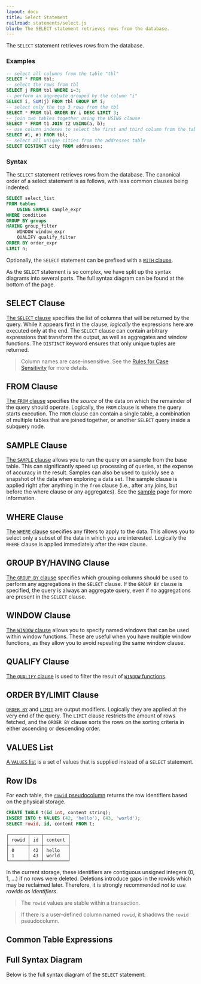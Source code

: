 ```yaml
---
layout: docu
title: Select Statement
railroad: statements/select.js
blurb: The SELECT statement retrieves rows from the database.
---
```


The `SELECT` statement retrieves rows from the database.

### Examples

```sql
-- select all columns from the table "tbl"
SELECT * FROM tbl;
-- select the rows from tbl
SELECT j FROM tbl WHERE i=3;
-- perform an aggregate grouped by the column "i"
SELECT i, SUM(j) FROM tbl GROUP BY i;
-- select only the top 3 rows from the tbl
SELECT * FROM tbl ORDER BY i DESC LIMIT 3;
-- join two tables together using the USING clause
SELECT * FROM t1 JOIN t2 USING(a, b);
-- use column indexes to select the first and third column from the table "tbl"
SELECT #1, #3 FROM tbl;
-- select all unique cities from the addresses table
SELECT DISTINCT city FROM addresses;
```

### Syntax

The `SELECT` statement retrieves rows from the database. The canonical order of a select statement is as follows, with less common clauses being indented:

```sql
SELECT select_list
FROM tables
    USING SAMPLE sample_expr
WHERE condition
GROUP BY groups
HAVING group_filter
    WINDOW window_expr
    QUALIFY qualify_filter
ORDER BY order_expr
LIMIT n;
```

Optionally, the `SELECT` statement can be prefixed with a [`WITH` clause](../../sql/query_syntax/with).

As the `SELECT` statement is so complex, we have split up the syntax diagrams into several parts. The full syntax diagram can be found at the bottom of the page.

## SELECT Clause

<div id="rrdiagram3"></div>

[The `SELECT` clause](../../sql/query_syntax/select) specifies the list of columns that will be returned by the query. While it appears first in the clause, *logically* the expressions here are executed only at the end. The `SELECT` clause can contain arbitrary expressions that transform the output, as well as aggregates and window functions. The `DISTINCT` keyword ensures that only unique tuples are returned.

> Column names are case-insensitive. See the [Rules for Case Sensitivity](../case_sensitivity) for more details.

## FROM Clause

<div id="rrdiagram4"></div>

[The `FROM` clause](../../sql/query_syntax/from) specifies the *source* of the data on which the remainder of the query should operate. Logically, the `FROM` clause is where the query starts execution. The `FROM` clause can contain a single table, a combination of multiple tables that are joined together, or another `SELECT` query inside a subquery node.

## SAMPLE Clause

<div id="rrdiagram10"></div>

[The `SAMPLE` clause](../../sql/query_syntax/sample) allows you to run the query on a sample from the base table. This can significantly speed up processing of queries, at the expense of accuracy in the result. Samples can also be used to quickly see a snapshot of the data when exploring a data set. The sample clause is applied right after anything in the `from` clause (i.e., after any joins, but before the where clause or any aggregates). See the [sample](../../sql/samples) page for more information.

## WHERE Clause

<div id="rrdiagram5"></div>

[The `WHERE` clause](../../sql/query_syntax/where) specifies any filters to apply to the data. This allows you to select only a subset of the data in which you are interested. Logically the `WHERE` clause is applied immediately after the `FROM` clause.

## GROUP BY/HAVING Clause

<div id="rrdiagram6"></div>

[The `GROUP BY` clause](../../sql/query_syntax/groupby) specifies which grouping columns should be used to perform any aggregations in the `SELECT` clause. If the `GROUP BY` clause is specified, the query is always an aggregate query, even if no aggregations are present in the `SELECT` clause.

## WINDOW Clause

<div id="rrdiagram7"></div>

[The `WINDOW` clause](../../sql/query_syntax/window) allows you to specify named windows that can be used within window functions. These are useful when you have multiple window functions, as they allow you to avoid repeating the same window clause.

## QUALIFY Clause

<div id="rrdiagram11"></div>

[The `QUALIFY` clause](../../sql/query_syntax/qualify) is used to filter the result of [`WINDOW` functions](../../sql/window_functions).

## ORDER BY/LIMIT Clause

<div id="rrdiagram8"></div>

[`ORDER BY`](../../sql/query_syntax/orderby) and [`LIMIT`](../../sql/query_syntax/limit) are output modifiers. Logically they are applied at the very end of the query. The `LIMIT` clause restricts the amount of rows fetched, and the `ORDER BY` clause sorts the rows on the sorting criteria in either ascending or descending order.

## VALUES List

<div id="rrdiagram9"></div>

[A `VALUES` list](../../sql/query_syntax/values) is a set of values that is supplied instead of a `SELECT` statement.

## Row IDs

For each table, the [`rowid` pseudocolumn](https://docs.oracle.com/cd/B19306_01/server.102/b14200/pseudocolumns008.htm) returns the row identifiers based on the physical storage.

```sql
CREATE TABLE t(id int, content string);
INSERT INTO t VALUES (42, 'hello'), (43, 'world');
SELECT rowid, id, content FROM t;
```
```text
┌───────┬────┬─────────┐
│ rowid │ id │ content │
├───────┼────┼─────────┤
│ 0     │ 42 │ hello   │
│ 1     │ 43 │ world   │
└───────┴────┴─────────┘
```

In the current storage, these identifiers are contiguous unsigned integers (0, 1, ...) if no rows were deleted. Deletions introduce gaps in the rowids which may be reclaimed later. Therefore, it is strongly recommended *not to use rowids as identifiers*.

> The `rowid` values are stable within a transaction.

> If there is a user-defined column named `rowid`, it shadows the `rowid` pseudocolumn.


## Common Table Expressions

<div id="rrdiagram2"></div>

## Full Syntax Diagram

Below is the full syntax diagram of the `SELECT` statement:

<div id="rrdiagram"></div>

